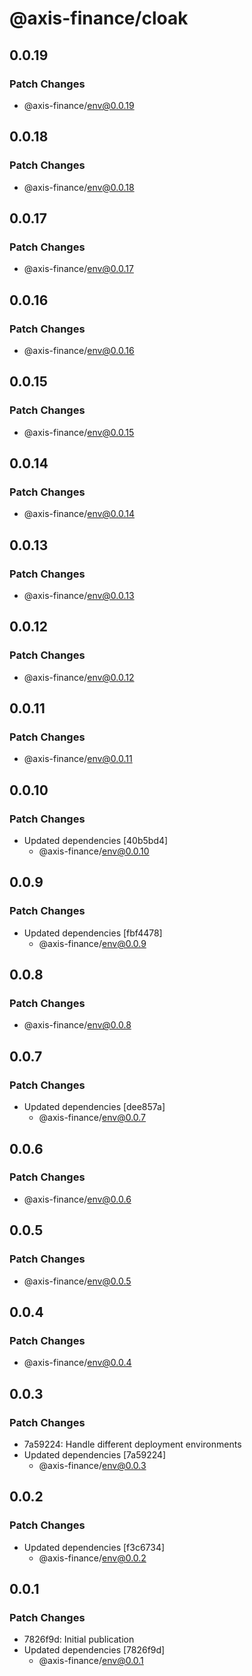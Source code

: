 # @axis-finance/cloak

## 0.0.19

### Patch Changes

- @axis-finance/env@0.0.19

## 0.0.18

### Patch Changes

- @axis-finance/env@0.0.18

## 0.0.17

### Patch Changes

- @axis-finance/env@0.0.17

## 0.0.16

### Patch Changes

- @axis-finance/env@0.0.16

## 0.0.15

### Patch Changes

- @axis-finance/env@0.0.15

## 0.0.14

### Patch Changes

- @axis-finance/env@0.0.14

## 0.0.13

### Patch Changes

- @axis-finance/env@0.0.13

## 0.0.12

### Patch Changes

- @axis-finance/env@0.0.12

## 0.0.11

### Patch Changes

- @axis-finance/env@0.0.11

## 0.0.10

### Patch Changes

- Updated dependencies [40b5bd4]
  - @axis-finance/env@0.0.10

## 0.0.9

### Patch Changes

- Updated dependencies [fbf4478]
  - @axis-finance/env@0.0.9

## 0.0.8

### Patch Changes

- @axis-finance/env@0.0.8

## 0.0.7

### Patch Changes

- Updated dependencies [dee857a]
  - @axis-finance/env@0.0.7

## 0.0.6

### Patch Changes

- @axis-finance/env@0.0.6

## 0.0.5

### Patch Changes

- @axis-finance/env@0.0.5

## 0.0.4

### Patch Changes

- @axis-finance/env@0.0.4

## 0.0.3

### Patch Changes

- 7a59224: Handle different deployment environments
- Updated dependencies [7a59224]
  - @axis-finance/env@0.0.3

## 0.0.2

### Patch Changes

- Updated dependencies [f3c6734]
  - @axis-finance/env@0.0.2

## 0.0.1

### Patch Changes

- 7826f9d: Initial publication
- Updated dependencies [7826f9d]
  - @axis-finance/env@0.0.1
